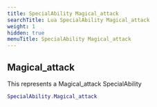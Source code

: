 ```yaml
---
title: SpecialAbility Magical_attack
searchTitle: Lua SpecialAbility Magical_attack
weight: 1
hidden: true
menuTitle: SpecialAbility Magical_attack
---
```

## Magical_attack

This represents a Magical_attack SpecialAbility
```lua
SpecialAbility.Magical_attack
```